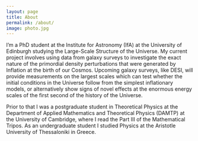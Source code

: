 ```yaml
---
layout: page
title: About
permalink: /about/
image: photo.jpg
---
```


I’m a PhD student at the Institute for Astronomy (IfA) at the University of Edinburgh studying the Large-Scale Structure of the Universe. My current project involves using data from galaxy surveys to investigate the exact nature of the primordial density perturbations that were generated by Ιnflation at the birth of our Cosmos. Upcoming galaxy surveys, like DESI, will provide measurements on the largest scales which can test whether the initial conditions in the Universe follow from the simplest inflationary models, or alternatively show signs of novel effects at the enormous energy scales of the first second of the history of the Universe.

Prior to that I was a postgraduate student in Theoretical Physics at the Department of Applied Mathematics and Theoretical Physics (DAMTP) at the University of Cambridge, where I read the Part III of the Mathematical Tripos. As an undergraduate student I studied Physics at the Aristotle University of Thessaloniki in Greece.

